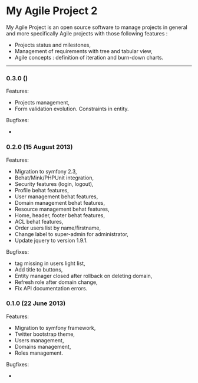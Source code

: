My Agile Project 2
==============

My Agile Project is an open source software to manage projects in general and 
more specifically Agile projects with those following features :

* Projects status and milestones,
* Management of requirements with tree and tabular view,
* Agile concepts : definition of iteration and burn-down charts.

- - -
### 0.3.0 ()
Features:

  - Projects management,
  - Form validation evolution. Constraints in entity.

Bugfixes:

  - 


### 0.2.0 (15 August 2013)
Features:

  - Migration to symfony 2.3,
  - Behat/Mink/PHPUnit integration,
  - Security features (login, logout),
  - Profile behat features,
  - User management behat features,
  - Domain management behat features,
  - Resource management behat features,
  - Home, header, footer behat features,
  - ACL behat features,
  - Order users list by name/firstname,
  - Change label to super-admin for administrator,
  - Update jquery to version 1.9.1.

Bugfixes:

  - <tr> tag missing in users light list,
  - Add title to buttons,
  - Entity manager closed after rollback on deleting domain,
  - Refresh role after domain change,
  - Fix API documentation errors.


### 0.1.0 (22 June 2013)
Features:

  - Migration to symfony framework,
  - Twitter bootstrap theme,
  - Users management,
  - Domains management,
  - Roles management.

Bugfixes:

  - 